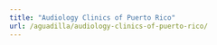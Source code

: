 ```yaml
---
title: "Audiology Clinics of Puerto Rico"
url: /aguadilla/audiology-clinics-of-puerto-rico/
---
```

